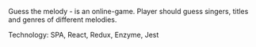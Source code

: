 Guess the melody - is an online-game. 
Player should guess singers, titles and genres of different melodies.

Technology: SPA, React, Redux, Enzyme, Jest
